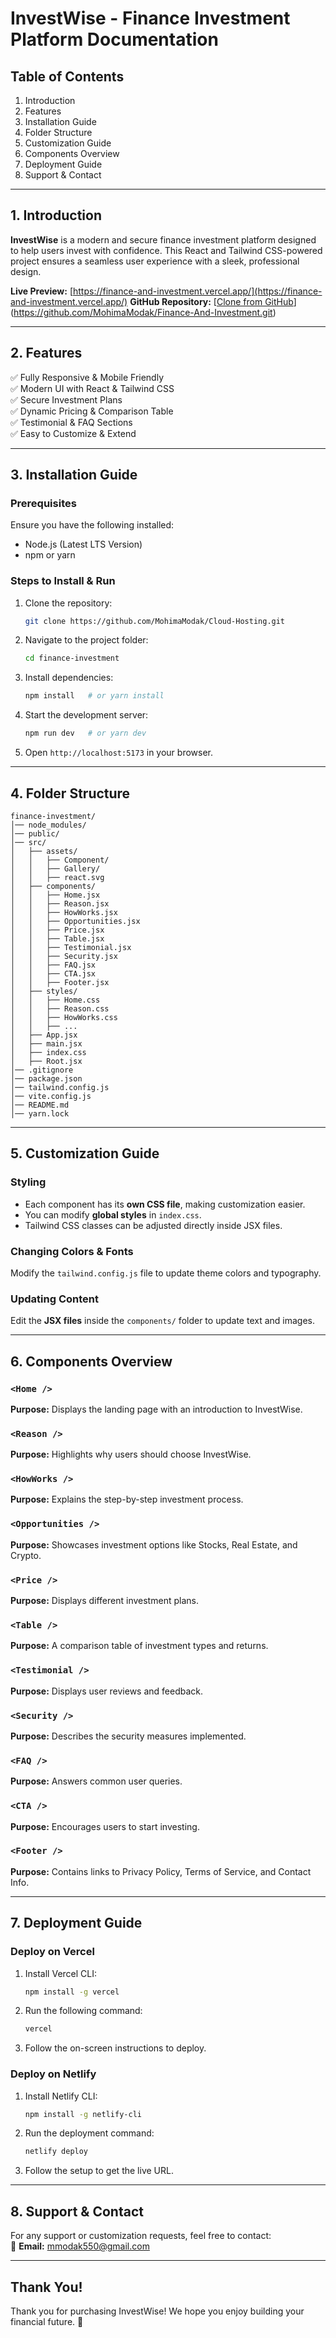 # InvestWise - Finance Investment Platform Documentation

## Table of Contents
1. Introduction
2. Features
3. Installation Guide
4. Folder Structure
5. Customization Guide
6. Components Overview
7. Deployment Guide
8. Support & Contact

---

## 1. Introduction
**InvestWise** is a modern and secure finance investment platform designed to help users invest with confidence. This React and Tailwind CSS-powered project ensures a seamless user experience with a sleek, professional design.

**Live Preview:** [https://finance-and-investment.vercel.app/](https://finance-and-investment.vercel.app/)
**GitHub Repository:** [[Clone from GitHub](#)](https://github.com/MohimaModak/Finance-And-Investment.git)

---

## 2. Features
✅ Fully Responsive & Mobile Friendly  
✅ Modern UI with React & Tailwind CSS  
✅ Secure Investment Plans  
✅ Dynamic Pricing & Comparison Table  
✅ Testimonial & FAQ Sections  
✅ Easy to Customize & Extend  

---

## 3. Installation Guide
### Prerequisites
Ensure you have the following installed:
- Node.js (Latest LTS Version)
- npm or yarn

### Steps to Install & Run
1. Clone the repository:  
   ```bash
   git clone https://github.com/MohimaModak/Cloud-Hosting.git
   ```
2. Navigate to the project folder:  
   ```bash
   cd finance-investment
   ```
3. Install dependencies:  
   ```bash
   npm install   # or yarn install
   ```
4. Start the development server:  
   ```bash
   npm run dev   # or yarn dev
   ```
5. Open `http://localhost:5173` in your browser.

---

## 4. Folder Structure
```
finance-investment/
│── node_modules/
│── public/
│── src/
│   ├── assets/
│   │   ├── Component/
│   │   ├── Gallery/
│   │   ├── react.svg
│   ├── components/
│   │   ├── Home.jsx
│   │   ├── Reason.jsx
│   │   ├── HowWorks.jsx
│   │   ├── Opportunities.jsx
│   │   ├── Price.jsx
│   │   ├── Table.jsx
│   │   ├── Testimonial.jsx
│   │   ├── Security.jsx
│   │   ├── FAQ.jsx
│   │   ├── CTA.jsx
│   │   ├── Footer.jsx
│   ├── styles/
│   │   ├── Home.css
│   │   ├── Reason.css
│   │   ├── HowWorks.css
│   │   ├── ...
│   ├── App.jsx
│   ├── main.jsx
│   ├── index.css
│   ├── Root.jsx
│── .gitignore
│── package.json
│── tailwind.config.js
│── vite.config.js
│── README.md
│── yarn.lock
```

---

## 5. Customization Guide
### Styling
- Each component has its **own CSS file**, making customization easier.
- You can modify **global styles** in `index.css`.
- Tailwind CSS classes can be adjusted directly inside JSX files.

### Changing Colors & Fonts
Modify the `tailwind.config.js` file to update theme colors and typography.

### Updating Content
Edit the **JSX files** inside the `components/` folder to update text and images.

---

## 6. Components Overview
### `<Home />`
**Purpose:** Displays the landing page with an introduction to InvestWise.

### `<Reason />`
**Purpose:** Highlights why users should choose InvestWise.

### `<HowWorks />`
**Purpose:** Explains the step-by-step investment process.

### `<Opportunities />`
**Purpose:** Showcases investment options like Stocks, Real Estate, and Crypto.

### `<Price />`
**Purpose:** Displays different investment plans.

### `<Table />`
**Purpose:** A comparison table of investment types and returns.

### `<Testimonial />`
**Purpose:** Displays user reviews and feedback.

### `<Security />`
**Purpose:** Describes the security measures implemented.

### `<FAQ />`
**Purpose:** Answers common user queries.

### `<CTA />`
**Purpose:** Encourages users to start investing.

### `<Footer />`
**Purpose:** Contains links to Privacy Policy, Terms of Service, and Contact Info.

---

## 7. Deployment Guide
### Deploy on Vercel
1. Install Vercel CLI:  
   ```bash
   npm install -g vercel
   ```
2. Run the following command:  
   ```bash
   vercel
   ```
3. Follow the on-screen instructions to deploy.

### Deploy on Netlify
1. Install Netlify CLI:  
   ```bash
   npm install -g netlify-cli
   ```
2. Run the deployment command:  
   ```bash
   netlify deploy
   ```
3. Follow the setup to get the live URL.

---

## 8. Support & Contact
For any support or customization requests, feel free to contact:  
📧 **Email:** mmodak550@gmail.com

---

## Thank You!
Thank you for purchasing InvestWise! We hope you enjoy building your financial future. 🚀

